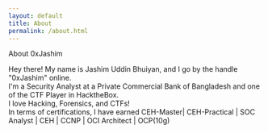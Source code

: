 ```yaml
---
layout: default
title: About
permalink: /about.html
---
```


<div id="about-container">
	<p id="about-h1">About 0xJashim</p>
	<p id="about-description">
Hey there! My name is Jashim Uddin Bhuiyan, and I go by the handle "0xJashim" online.<br>
I'm a Security Analyst at a Private Commercial Bank of Bangladesh and one of the CTF Player in HacktheBox</a>.<br>
I love Hacking, Forensics, and CTFs! <br>
In terms of certifications, I have earned CEH-Master| CEH-Practical | SOC Analyst | CEH | CCNP | OCI Architect | OCP(10g) <br>
